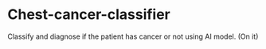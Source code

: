 # Chest-cancer-classifier
Classify and diagnose if the patient has cancer or not using AI model.  (On it)
